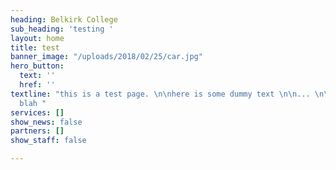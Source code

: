 ```yaml
---
heading: Belkirk College
sub_heading: 'testing '
layout: home
title: test
banner_image: "/uploads/2018/02/25/car.jpg"
hero_button:
  text: ''
  href: ''
textline: "this is a test page. \n\nhere is some dummy text \n\n... \n\nblah blah
  blah "
services: []
show_news: false
partners: []
show_staff: false

---
```

